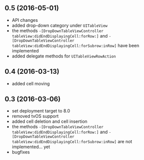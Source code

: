 ## 0.5 (2016-05-01)

- API changes
- added drop-down category under `UITableView`
- the methods `-[DropDownTableViewController tableView:didEndDisplayingCell:forRow:]` and `-[DropDownTableViewController tableView:didEndDisplayingCell:forSubrow:inRow]` have been implemented
- added delegate methods for `UITableViewRowAction`

## 0.4 (2016-03-13)

- added cell moving

## 0.3 (2016-03-06)

- set deployment target to 8.0
- removed tvOS support
- added cell deletion and cell insertion 
- the methods `-[DropDownTableViewController tableView:didEndDisplayingCell:forRow:]` and `-[DropDownTableViewController tableView:didEndDisplayingCell:forSubrow:inRow]` are not implemented... yet
- bugfixes